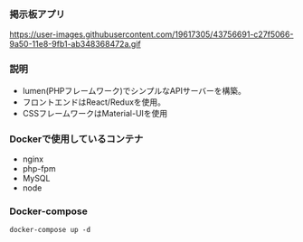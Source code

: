 ### 掲示板アプリ
https://user-images.githubusercontent.com/19617305/43756691-c27f5066-9a50-11e8-9fb1-ab348368472a.gif
### 説明
- lumen(PHPフレームワーク)でシンプルなAPIサーバーを構築。
- フロントエンドはReact/Reduxを使用。
- CSSフレームワークはMaterial-UIを使用
### Dockerで使用しているコンテナ
- nginx
- php-fpm
- MySQL
- node
### Docker-compose   
`docker-compose up -d`

 